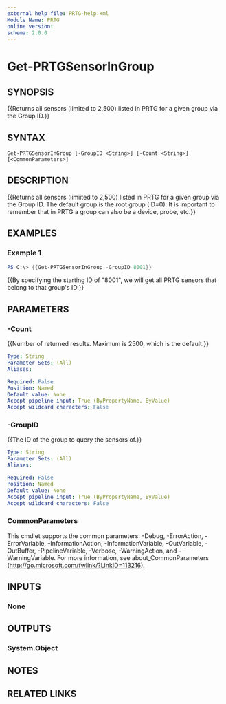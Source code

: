 ```yaml
---
external help file: PRTG-help.xml
Module Name: PRTG
online version:
schema: 2.0.0
---
```


# Get-PRTGSensorInGroup

## SYNOPSIS
{{Returns all sensors (limited to 2,500) listed in PRTG for a given group via the Group ID.}}

## SYNTAX

```
Get-PRTGSensorInGroup [-GroupID <String>] [-Count <String>] [<CommonParameters>]
```

## DESCRIPTION
{{Returns all sensors (limiited to 2,500) listed in PRTG for a given group via the Group ID.  The default group is the root group (ID=0).  It is important to remember that in PRTG a group can also be a device, probe, etc.}}

## EXAMPLES

### Example 1
```powershell
PS C:\> {{Get-PRTGSensorInGroup -GroupID 8001}}
```

{{By specifying the starting ID of "8001", we will get all PRTG sensors that belong to that group's ID.}}

## PARAMETERS

### -Count
{{Number of returned results.  Maximum is 2500, which is the default.}}

```yaml
Type: String
Parameter Sets: (All)
Aliases:

Required: False
Position: Named
Default value: None
Accept pipeline input: True (ByPropertyName, ByValue)
Accept wildcard characters: False
```

### -GroupID
{{The ID of the group to query the sensors of.}}

```yaml
Type: String
Parameter Sets: (All)
Aliases:

Required: False
Position: Named
Default value: None
Accept pipeline input: True (ByPropertyName, ByValue)
Accept wildcard characters: False
```

### CommonParameters
This cmdlet supports the common parameters: -Debug, -ErrorAction, -ErrorVariable, -InformationAction, -InformationVariable, -OutVariable, -OutBuffer, -PipelineVariable, -Verbose, -WarningAction, and -WarningVariable. For more information, see about_CommonParameters (http://go.microsoft.com/fwlink/?LinkID=113216).

## INPUTS

### None
## OUTPUTS

### System.Object
## NOTES

## RELATED LINKS
